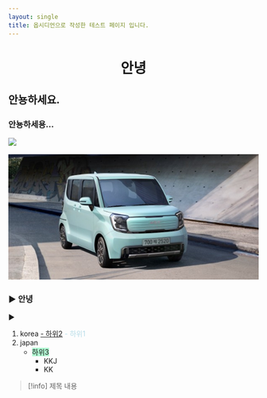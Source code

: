 ```yaml
---
layout: single
title: 옵시디언으로 작성한 테스트 페이지 입니다.
---
```




# <center>안녕</center>







## 안뇽하세요.

### 안뇽하세용...
![](kiwi2.png)




![](images/car2.jpg)




### ▶ 안녕

▶


1. korea
	<u>- 하위2</u>
	<font color="#b7dde8">- 하위1</font>
2. japan
	- <span style="background:#affad1"> 하위3</span>
		- KKJ
		- KK



> [!info] 제목
> 내용

